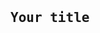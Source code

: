 <pre>
    <div stayle = "width: 100%;
            height: 40;
            background-color: rgb(55, 55, 55);
            border-radius: 0px 0px 10px 10px;"></div>
    <div class="container">
        <div class="block two first">
            <h2>Your title</h2>
            <div class="wrap">
                  <img  src="https://avatars2.githubusercontent.com/u/54286928?s=460&u=ac544662dbb5a1f5b8a16950d41d3017e80f3da7&v=4" alt="">
            </div>
        </div>
    </div>
</pre>
